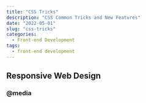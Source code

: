 ```yaml
---
title: "CSS Tricks"
description: "CSS Common Tricks and New Features"
date: "2022-05-01"
slug: "css-tricks"
categories:
  - Front-end Development
tags:
  - front-end development
---
```


## Responsive Web Design

### @media